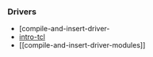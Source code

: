 ### Drivers
- [compile-and-insert-driver- 
- [intro-tcl](intro-tcl.md.md)
- [[compile-and-insert-driver-modules]]
